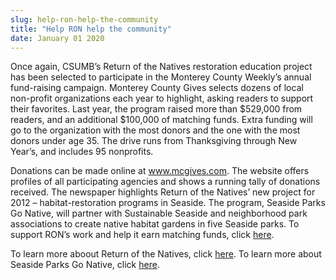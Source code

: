 ```yaml
---
slug: help-ron-help-the-community
title: "Help RON help the community"
date: January 01 2020
---
```


<p>Once again, CSUMB’s Return of the Natives restoration education project has been selected to participate in the Monterey County Weekly’s annual fund-raising campaign. Monterey County Gives selects dozens of local non-profit organizations each year to highlight, asking readers to support their favorites. Last year, the program raised more than $529,000 from readers, and an additional $100,000 of matching funds. Extra funding will go to the organization with the most donors and the one with the most donors under age 35. The drive runs from Thanksgiving through New Year’s, and includes 95 nonprofits.
</p><p>Donations can be made online at <a href="//www.mcgives.com">www.mcgives.com</a>. The website offers profiles of all participating agencies and shows a running tally of donations received. The newspaper highlights Return of the Natives’ new project for 2012 – habitat-restoration programs in Seaside. The program, Seaside Parks Go Native, will partner with Sustainable Seaside and neighborhood park associations to create native habitat gardens in five Seaside parks. To support RON’s work and help it earn matching funds, click <a href="http://www.mcgives.com">here</a>.
</p><p>To learn more aboout Return of the Natives, click <a href="http://ron.csumb.edu">here</a>. To learn more about Seaside Parks Go Native, click <a href="http://www.montereycountyweekly.com/news/2011/nov/23/seaside-sprouting/">here</a>.  
</p>
